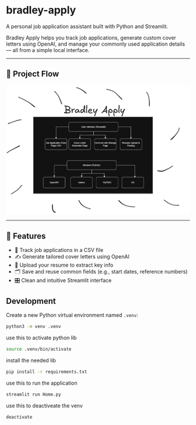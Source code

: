 # bradley-apply

A personal job application assistant built with Python and Streamlit.

Bradley Apply helps you track job applications, generate custom cover letters using OpenAI, and manage your commonly used application details — all from a simple local interface.

---

## 🧭 Project Flow

![Project Flow Diagram](img/project_flow.png)

---

## 🚀 Features

- 📄 Track job applications in a CSV file
- ✍️ Generate tailored cover letters using OpenAI
- 📁 Upload your resume to extract key info
- 🗂️ Save and reuse common fields (e.g., start dates, reference numbers)
- 🎛️ Clean and intuitive Streamlit interface


## Development

Create a new Python virtual environment named `.venv`:

```bash
python3 -m venv .venv
```

use this to activate python lib

```bash
source .venv/bin/activate
```

install the needed lib

```bash
pip install -r requirements.txt
```


use this to run the application
```bash
streamlit run Home.py
```

use this to deactiveate the venv
```bash
deactivate
```